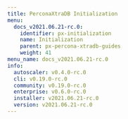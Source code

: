 ```yaml
---
title: PerconaXtraDB Initialization
menu:
  docs_v2021.06.21-rc.0:
    identifier: px-initialization
    name: Initialization
    parent: px-percona-xtradb-guides
    weight: 41
menu_name: docs_v2021.06.21-rc.0
info:
  autoscaler: v0.4.0-rc.0
  cli: v0.19.0-rc.0
  community: v0.19.0-rc.0
  enterprise: v0.6.0-rc.0
  installer: v2021.06.21-rc.0
  version: v2021.06.21-rc.0
---
```


